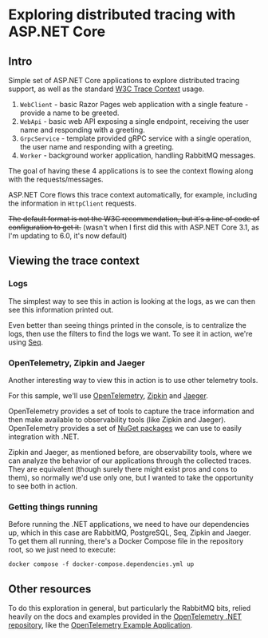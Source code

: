 # Exploring distributed tracing with ASP.NET Core
## Intro
Simple set of ASP.NET Core applications to explore distributed tracing support, as well as the standard [W3C Trace Context](https://www.w3.org/TR/trace-context/) usage.

1. `WebClient` - basic Razor Pages web application with a single feature - provide a name to be greeted.
2. `WebApi` - basic web API exposing a single endpoint, receiving the user name and responding with a greeting.
3. `GrpcService` - template provided gRPC service with a single operation, the user name and responding with a greeting.
4. `Worker` - background worker application, handling RabbitMQ messages.

The goal of having these 4 applications is to see the context flowing along with the requests/messages.

ASP.NET Core flows this trace context automatically, for example, including the information in `HttpClient` requests.

~~The default format is not the W3C recommendation, but it's a line of code of configuration to get it.~~ (wasn't when I first did this with ASP.NET Core 3.1, as I'm updating to 6.0, it's now default)

## Viewing the trace context

### Logs

The simplest way to see this in action is looking at the logs, as we can then see this information printed out.

Even better than seeing things printed in the console, is to centralize the logs, then use the filters to find the logs we want. To see it in action, we're using [Seq](https://datalust.co/seq).

### OpenTelemetry, Zipkin and Jaeger

Another interesting way to view this in action is to use other telemetry tools.

For this sample, we'll use [OpenTelemetry](https://opentelemetry.io/), [Zipkin](https://zipkin.io/) and [Jaeger](https://www.jaegertracing.io/).

OpenTelemetry provides a set of tools to capture the trace information and then make available to observability tools (like Zipkin and Jaeger). OpenTelemetry provides a set of [NuGet packages](https://github.com/open-telemetry/opentelemetry-dotnet) we can use to easily integration with .NET.

Zipkin and Jaeger, as mentioned before, are observability tools, where we can analyze the behavior of our applications through the collected traces. They are equivalent (though surely there might exist pros and cons to them), so normally we'd use only one, but I wanted to take the opportunity to see both in action.

### Getting things running

Before running the .NET applications, we need to have our dependencies up, which in this case are RabbitMQ, PostgreSQL, Seq, Zipkin and Jaeger. To get them all running, there's a Docker Compose file in the repository root, so we just need to execute:

```
docker compose -f docker-compose.dependencies.yml up
```

## Other resources

To do this exploration in general, but particularly the RabbitMQ bits, relied heavily on the docs and examples provided in the [OpenTelemetry .NET repository](https://github.com/open-telemetry/opentelemetry-dotnet), like the [OpenTelemetry Example Application](https://github.com/open-telemetry/opentelemetry-dotnet/tree/core-1.1.0/examples/MicroserviceExample).
